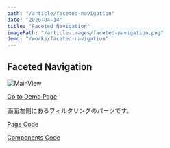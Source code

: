 ```yaml
---
path: "/article/faceted-navigation"
date: "2020-04-14"
title: "Faceted Navigation"
imagePath: "/article-images/faceted-navigation.png"
demo: "/works/faceted-navigation"
---
```


## Faceted Navigation

![MainView](/article-images/faceted-navigation.png)

[Go to Demo Page](/works/faceted-navigation)

画面左側にあるフィルタリングのパーツです。

[Page Code](https://github.com/maroon8021/walking/blob/master/src/pages/works/faceted-navigation.tsx)

[Components Code](https://github.com/maroon8021/walking/tree/master/src/components/works/faceted-navigation)
